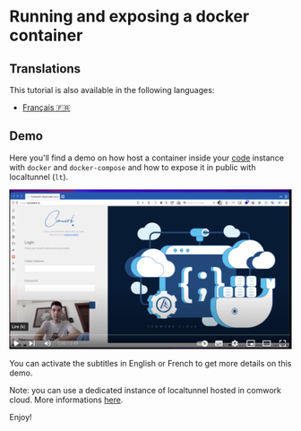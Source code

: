 # Running and exposing a docker container

## Translations

This tutorial is also available in the following languages:
* [Français 🇫🇷](../../translations/fr/tutorials/code/docker.md)

## Demo

Here you'll find a demo on how host a container inside your [code](../../code.md) instance with `docker` and `docker-compose` and how to expose it in public with localtunnel (`lt`).

[![code_demo_1](../../img/demo_1.png)](https://youtu.be/sHFtiUmpYLI)

You can activate the subtitles in English or French to get more details on this demo.

Note: you can use a dedicated instance of localtunnel hosted in comwork cloud. More informations [here](../../localtunnel.md).

Enjoy!
